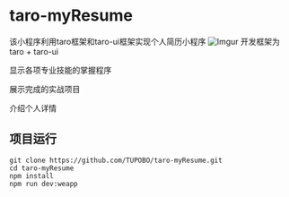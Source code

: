 # taro-myResume
该小程序利用taro框架和taro-ui框架实现个人简历小程序
![Imgur](https://i.imgur.com/10Iu9RZ.jpg)
开发框架为 taro + taro-ui

显示各项专业技能的掌握程序

展示完成的实战项目

介绍个人详情

## 项目运行
```
git clone https://github.com/TUPOBO/taro-myResume.git
cd taro-myResume
npm install
npm run dev:weapp
```
